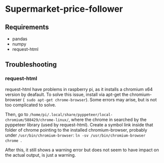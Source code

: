 # Supermarket-price-follower

## Requirements

- pandas
- numpy
- request-html

## Troubleshooting

### request-html
request-html have problems in raspberry pi, as it installs a chromium x64 version by deafault.
To solve this issue, install via apt-get the chromium-browser (``` sudo apt-get chrome-browser```).
Some errors may arise, but is not too complicated to solve.

Then, go to ```/home/pi/.local/share/pyppeteer/local-chromium/588429/chrome-linux/```, where the 
chrome in searched by the pyppeteer library (used by request-html). Create a symbol link inside that folder
of chrome pointing to the installed chromium-browser, probably under ``/usr/bin/chromium-browser``: 
``ln -sv /usr/bin/chromium-browser chrome ``.

After this, it still shows a warning error but does not seem to have impact on the actual output, is just a 
warning.